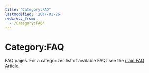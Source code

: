 ```yaml
---
title: "Category:FAQ"
lastmodified: '2007-01-26'
redirect_from:
  - /Category:FAQ/
---
```


Category:FAQ
============

FAQ pages. For a categorized list of available FAQs see the [main FAQ Article](/FAQ "FAQ").


